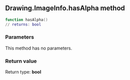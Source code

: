 ## Drawing.ImageInfo.hasAlpha method


```lua
function hasAlpha()
// returns: bool
```


### Parameters

This method has no parameters.

### Return value

Return type: **bool**

